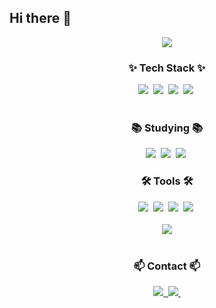 ## Hi there 👋

<!--
**seonhaa/seonhaa** is a ✨ _special_ ✨ repository because its `README.md` (this file) appears on your GitHub profile.

Here are some ideas to get you started:

- 🔭 I’m currently working on ...
- 🌱 I’m currently learning ...
- 👯 I’m looking to collaborate on ...
- 🤔 I’m looking for help with ...
- 💬 Ask me about ...
- 📫 How to reach me: ...
- 😄 Pronouns: ...
- ⚡ Fun fact: ...
-->
<div class="header" align="center">
  <img
    src="https://capsule-render.vercel.app/api?type=venom&color=auto&height=300&section=header&text=I'm SeonHaa&fontSize=90&desc= Dream of a developer&descAlignY=80&fontColor= #000000" />

  <h3 align="center">✨ Tech Stack ✨</h3>
  <div align="center">
    <img
      src="https://img.shields.io/badge/python-3670A0?style=for-the-badge&logo=python&logoColor=ffdd54" />&nbsp
    <img
      src="https://img.shields.io/badge/javascript-F7DF1E.svg?style=for-the-badge&logo=javascript&logoColor=20232a" />&nbsp
    <img
      src="https://img.shields.io/badge/html5-E34F26.svg?style=for-the-badge&logo=html5&logoColor=white" />&nbsp
    <img
      src="https://img.shields.io/badge/css3-1572B6.svg?style=for-the-badge&logo=css3&logoColor=white" />&nbsp
  </div>

  <br />

  <h3 align="center">📚 Studying 📚</h3>
  <div align="center">
    <img
      src="https://camo.githubusercontent.com/8d2dde0f614101199d98e4331ca4f349ea994437190dae63353a1823929e95da/68747470733a2f2f696d672e736869656c64732e696f2f62616467652f4e6f64652e6a732d3333393933333f7374796c653d666f722d7468652d6261646765266c6f676f3d6e6f6465646f746a73266c6f676f436f6c6f723d7768697465" />&nbsp
    <img
      src="https://camo.githubusercontent.com/bf2f08f2dc847a80500375f677d8e7ac983e43d32874ac7df6ca6f8ad30c6eee/68747470733a2f2f696d672e736869656c64732e696f2f62616467652f52656163742d3631444146423f7374796c653d666f722d7468652d6261646765266c6f676f3d7265616374266c6f676f436f6c6f723d626c61636b" />&nbsp
    <img
      src="https://img.shields.io/badge/next.js-3578E5?style=for-the-badge&logo=nextdotjs&logoColor=black" />&nbsp
  </div>
  <h3 align="center">🛠 Tools 🛠</h3>
  <div align="center">
    <img
      src="https://img.shields.io/badge/git-F05033.svg?style=for-the-badge&logo=git&logoColor=white" />&nbsp
    <img
      src="https://img.shields.io/badge/github-181717.svg?style=for-the-badge&logo=github&logoColor=white" />&nbsp
    <img
      src="https://img.shields.io/badge/Notion-F3F3F3.svg?style=for-the-badge&logo=notion&logoColor=black" />&nbsp
    <img
      src="https://img.shields.io/badge/VSCode-2C2C32.svg?style=for-the-badge&logo=visual-studio-code&logoColor=22ABF3" />&nbsp
  </div>

  <br />

  <div align="center">
    <picture>
      <source
        srcset="
          https://github-readme-stats.vercel.app/api?username=seonha&show_icons=true&theme=tokyonight
        "
        media="(prefers-color-scheme: dark)" />
      <source
        srcset="
          https://github-readme-stats.vercel.app/api?username=seonha&show_icons=true
        "
        media="(prefers-color-scheme: light), (prefers-color-scheme: no-preference)" />
      <img
        src="https://github-readme-stats.vercel.app/api?username=seonha&show_icons=true" />
    </picture>
  </div>

  <br />

  <h3 align="center">📫 Contact 📫</h3>
  <div align="center">
    <a href="https://www.instagram.com/aahnoes/">
      <img
        src="https://img.shields.io/badge/instagram-1EBC8F?style=for-the-badge&logo=instagram&logoColor=white" />&nbsp
    </a>
    <a href="jhh8210@naver.com">
      <img
        src="https://img.shields.io/badge/jhh8210@naver.com-D14836?style=for-the-badge&logo=naver&logoColor=white" />&nbsp
    </a>
  </div>
</div>

